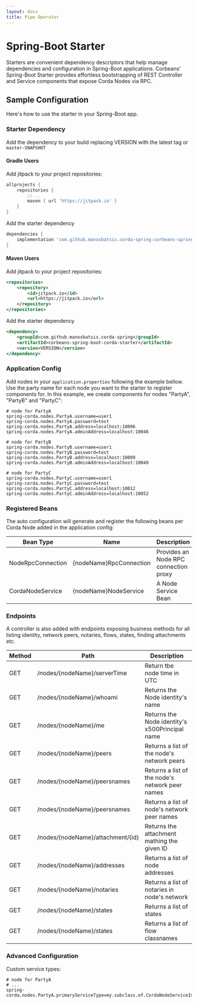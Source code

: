 ```yaml
---
layout: docs
title: Pipe Operator
---
```


# Spring-Boot Starter

Starters are convenient dependency descriptors that help 
manage dependencies and configuration in Spring-Boot applications.
Corbeans' Spring-Boot Starter provides effortless bootstrapping of
REST Controller and Service components that expose Corda Nodes via RPC.

## Sample Configuration

Here's how to use the starter in your Spring-Boot app.

### Starter Dependency

Add the dependency to your build replacing VERSION with the latest tag or
`master-SNAPSHOT`

#### Gradle Users

Add jitpack to your project repositories:

```groovy
allprojects {
	repositories {
		//...
		maven { url 'https://jitpack.io' }
	}
}
```

Add the starter dependency

```groovy
dependencies {
	implementation 'com.github.manosbatsis.corda-spring:corbeans-spring-boot-corda-starter:VERSION'
}
```

#### Maven Users

Add jitpack to your project repositories:

```xml
<repositories>
	<repository>
		<id>jitpack.io</id>
		<url>https://jitpack.io</url>
	</repository>
</repositories>
```

Add the starter dependency

```xml
<dependency>
	<groupId>com.github.manosbatsis.corda-spring</groupId>
	<artifactId>corbeans-spring-boot-corda-starter</artifactId>
	<version>VERSION</version>
</dependency>
```

### Application Config

Add nodes in your `application.properties` following the example bellow.
Use the party name for each node you want to the starter to register components for.
In this example, we create components for nodes "PartyA", "PartyB" and "PartyC":

```properties
# node for PartyA
spring-corda.nodes.PartyA.username=user1
spring-corda.nodes.PartyA.password=test
spring-corda.nodes.PartyA.address=localhost:10006
spring-corda.nodes.PartyA.adminAddress=localhost:10046

# node for PartyB
spring-corda.nodes.PartyB.username=user1
spring-corda.nodes.PartyB.password=test
spring-corda.nodes.PartyB.address=localhost:10009
spring-corda.nodes.PartyB.adminAddress=localhost:10049

# node for PartyC
spring-corda.nodes.PartyC.username=user1
spring-corda.nodes.PartyC.password=test
spring-corda.nodes.PartyC.address=localhost:10012
spring-corda.nodes.PartyC.adminAddress=localhost:10052
```  

### Registered Beans

The auto configuration will generate and register the following beans per Corda Node added in the application config:


Bean Type          | Name                     | Description
------------------ | ------------------------ | -------------------
NodeRpcConnection  | {nodeName}RpcConnection  | Provides an Node RPC connection proxy
CordaNodeService   | {nodeName}NodeService     | A Node Service Bean

### Endpoints

A controller is also added with endpoints exposing business methods for all
listing identity, network peers, notaries, flows, states, finding attachments etc.

Method | Path                                    | Description
------ | --------------------------------------- | -------------------
GET    | /nodes/{nodeName}/serverTime            | Return tbe node time in UTC
GET    | /nodes/{nodeName}/whoami                | Returns the Node identity's name
GET    | /nodes/{nodeName}/me                    | Returns the Node identity's x500Principal name
GET    | /nodes/{nodeName}/peers                 | Returns a list of the node's network peers
GET    | /nodes/{nodeName}/peersnames            | Returns a list of the node's network peer names
GET    | /nodes/{nodeName}/peersnames            | Returns a list of node's network peer names
GET    | /nodes/{nodeName}/attachment/{id}       | Returns the attachment mathing the given ID
GET    | /nodes/{nodeName}/addresses             | Returns a list of node addresses
GET    | /nodes/{nodeName}/notaries              | Returns a list of notaries in node's network
GET    | /nodes/{nodeName}/states                | Returns a list of states
GET    | /nodes/{nodeName}/states                | Returns a list of flow classnames

### Advanced Configuration

Custom service types:

```properties
# node for PartyA
# ...
spring-corda.nodes.PartyA.primaryServiceType=my.subclass.of.CordaNodeServiceImpl
```  
